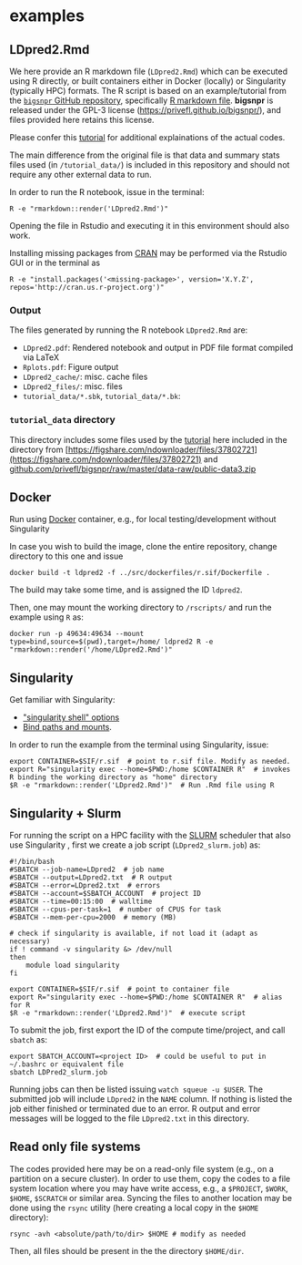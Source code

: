 # examples

## LDpred2.Rmd

We here provide an R markdown file (`LDpred2.Rmd`) which can be executed using R directly, or built containers either in Docker (locally) or Singularity (typically HPC) formats.
The R script is based on an example/tutorial from the [`bigsnpr` GitHub repository](https://github.com/privefl/bigsnpr),
specifically [R markdown file](https://github.com/privefl/bigsnpr/blob/master/vignettes/LDpred2.Rmd).
**bigsnpr** is released under the GPL-3 license (<https://privefl.github.io/bigsnpr/>), and files provided here retains this license.

Please confer this [tutorial](https://privefl.github.io/bigsnpr/articles/LDpred2.html) for additional explainations of the actual codes.

The main difference from the original file is that data and summary stats files used (in `/tutorial_data/`) is included in this repository
and should not require any other external data to run.

In order to run the R notebook, issue in the terminal:

```
R -e "rmarkdown::render('LDpred2.Rmd')"
```

Opening the file in Rstudio and executing it in this environment should also work. 

Installing missing packages from [CRAN](https://cran.r-project.org/web/packages/available_packages_by_name.html) may be performed via the Rstudio GUI or in the terminal as

```
R -e "install.packages('<missing-package>', version='X.Y.Z', repos='http://cran.us.r-project.org')"
```

### Output

The files generated by running the R notebook `LDpred2.Rmd` are:

- `LDpred2.pdf`: Rendered notebook and output in PDF file format compiled via LaTeX
- `Rplots.pdf`: Figure output
- `LDpred2_cache/`: misc. cache files
- `LDpred2_files/`: misc. files
- `tutorial_data/*.sbk`, `tutorial_data/*.bk`:

### `tutorial_data` directory

This directory includes some files used by the [tutorial](https://privefl.github.io/bigsnpr/articles/LDpred2.html) here included in the directory from
[https://figshare.com/ndownloader/files/37802721](https://figshare.com/ndownloader/files/37802721) and [github.com/privefl/bigsnpr/raw/master/data-raw/public-data3.zip](https://github.com/privefl/bigsnpr/raw/master/data-raw/public-data3.zip)

## Docker

Run using [Docker](https://www.docker.com) container, e.g., for local testing/development without Singularity

In case you wish to build the image, clone the entire repository, change directory to this one and issue

```
docker build -t ldpred2 -f ../src/dockerfiles/r.sif/Dockerfile .
```

The build may take some time, and is assigned the ID `ldpred2`.

Then, one may mount the working directory to `/rscripts/` and run the example using `R` as:

```
docker run -p 49634:49634 --mount type=bind,source=$(pwd),target=/home/ ldpred2 R -e "rmarkdown::render('/home/LDpred2.Rmd')"
```

## Singularity

Get familiar with Singularity:

* ["singularity shell" options](https://sylabs.io/guides/3.2/user-guide/cli/singularity_shell.html#options)
* [Bind paths and mounts](https://sylabs.io/guides/3.2/user-guide/bind_paths_and_mounts.html).

In order to run the example from the terminal using Singularity, issue:

```
export CONTAINER=$SIF/r.sif  # point to r.sif file. Modify as needed.
export R="singularity exec --home=$PWD:/home $CONTAINER R"  # invokes R binding the working directory as "home" directory
$R -e "rmarkdown::render('LDpred2.Rmd')"  # Run .Rmd file using R
```

## Singularity + Slurm

For running the script on a HPC facility with the [SLURM](https://slurm.schedmd.com/quickstart.html) scheduler that also use Singularity , 
first we create a job script (`LDpred2_slurm.job`) as:
```
#!/bin/bash
#SBATCH --job-name=LDpred2  # job name
#SBATCH --output=LDpred2.txt  # R output
#SBATCH --error=LDpred2.txt  # errors
#SBATCH --account=$SBATCH_ACCOUNT  # project ID
#SBATCH --time=00:15:00  # walltime
#SBATCH --cpus-per-task=1  # number of CPUS for task
#SBATCH --mem-per-cpu=2000  # memory (MB)

# check if singularity is available, if not load it (adapt as necessary)
if ! command -v singularity &> /dev/null
then
    module load singularity
fi

export CONTAINER=$SIF/r.sif  # point to container file
export R="singularity exec --home=$PWD:/home $CONTAINER R"  # alias for R
$R -e "rmarkdown::render('LDpred2.Rmd')"  # execute script
```

To submit the job, first export the ID of the compute time/project, and call `sbatch` as:
```
export SBATCH_ACCOUNT=<project ID>  # could be useful to put in ~/.bashrc or equivalent file
sbatch LDPred2_slurm.job
```

Running jobs can then be listed issuing `watch squeue -u $USER`. 
The submitted job will include `LDpred2` in the `NAME` column. 
If nothing is listed the job either finished or terminated due to an error.
R output and error messages will be logged to the file `LDpred2.txt` in this directory. 


## Read only file systems

The codes provided here may be on a read-only file system (e.g., on a partition on a secure cluster). 
In order to use them, copy the codes to a file system location where you may have write access, 
e.g., a `$PROJECT`, `$WORK`, `$HOME`, `$SCRATCH` or similar area. 
Syncing the files to another location may be done using the `rsync` utility 
(here creating a local copy in the `$HOME` directory):
```
rsync -avh <absolute/path/to/dir> $HOME # modify as needed
```
Then, all files should be present in the the directory `$HOME/dir`. 